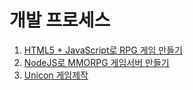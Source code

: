 # 개발 프로세스

01. [HTML5 + JavaScript로 RPG 게임 만들기](./01-sample/index.md)
02. [NodeJS로 MMORPG 게임서버 만들기](./02-sample/index.md)
99. [Unicon 게임제작](./99-unicon/index.md)
